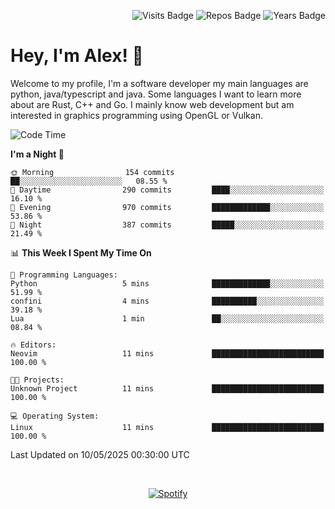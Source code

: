 <p align="right">
  <img src="https://badges.pufler.dev/visits/Alextibtab/Alextibtab" alt="Visits Badge">
  <img src="https://badges.pufler.dev/repos/Alextibtab/" alt="Repos Badge">
  <img src="https://badges.pufler.dev/years/Alextibtab/" alt="Years Badge">
</p>

<h1 align="left">Hey, I'm Alex! 💽 </h1>

Welcome to my profile, I'm a software developer my main languages are python, java/typescript and java. Some languages I want to learn more about are Rust, C++ and Go. I mainly know web development but am interested in graphics programming using OpenGL or Vulkan.

<!--START_SECTION:waka-->
![Code Time](http://img.shields.io/badge/Code%20Time-141%20hrs%2050%20mins-blue)

**I'm a Night 🦉** 

```text
🌞 Morning                154 commits         ██░░░░░░░░░░░░░░░░░░░░░░░   08.55 % 
🌆 Daytime                290 commits         ████░░░░░░░░░░░░░░░░░░░░░   16.10 % 
🌃 Evening                970 commits         █████████████░░░░░░░░░░░░   53.86 % 
🌙 Night                  387 commits         █████░░░░░░░░░░░░░░░░░░░░   21.49 % 
```


📊 **This Week I Spent My Time On** 

```text
💬 Programming Languages: 
Python                   5 mins              █████████████░░░░░░░░░░░░   51.99 % 
confini                  4 mins              ██████████░░░░░░░░░░░░░░░   39.18 % 
Lua                      1 min               ██░░░░░░░░░░░░░░░░░░░░░░░   08.84 % 

🔥 Editors: 
Neovim                   11 mins             █████████████████████████   100.00 % 

🐱‍💻 Projects: 
Unknown Project          11 mins             █████████████████████████   100.00 % 

💻 Operating System: 
Linux                    11 mins             █████████████████████████   100.00 % 
```


 Last Updated on 10/05/2025 00:30:00 UTC
<!--END_SECTION:waka-->
&nbsp;<div align="center">
  [![Spotify](https://spotify-now-playing-wine-six.vercel.app/api/spotify?border_color=ffffff)](https://open.spotify.com/user/pmo1v2ejnt42kgp5jar5drtag)
</div>

